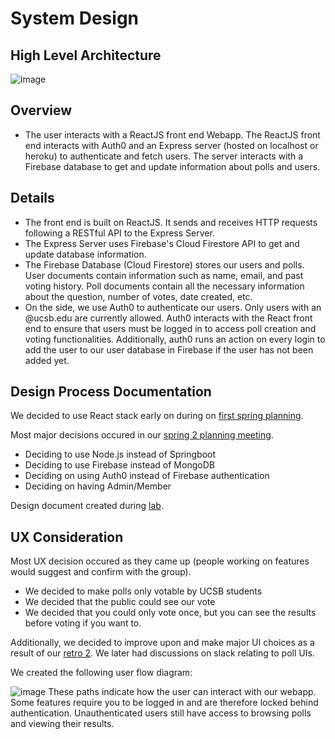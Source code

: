 # System Design 

## High Level Architecture
![image](https://user-images.githubusercontent.com/33990609/118323798-08d29c80-b4b6-11eb-9611-d748b6bf3951.png)

## Overview
  - The user interacts with a ReactJS front end Webapp. The ReactJS front end interacts with Auth0 and an Express server (hosted on localhost or heroku) to authenticate and fetch users. The server interacts with a Firebase database to get and update information about polls and users. 


## Details
  - The front end is built on ReactJS. It sends and receives HTTP requests following a RESTful API to the Express Server. 
  - The Express Server uses Firebase's Cloud Firestore API to get and update database information. 
  - The Firebase Database (Cloud Firestore) stores our users and polls. User documents contain information such as name, email, and past voting history. Poll documents contain all the necessary information about the question, number of votes, date created, etc. 
  - On the side, we use Auth0 to authenticate our users. Only users with an @ucsb.edu are currently allowed. Auth0 interacts with the React front end to ensure that users must be logged in to access poll creation and voting functionalities. Additionally, auth0 runs an action on every login to add the user to our user database in Firebase if the user has not been added yet. 

## Design Process Documentation 
We decided to use React stack early on during on [first spring planning](https://github.com/ucsb-cs148-s21/1pm-t6-ucsb-poll/blob/main/team/sprint01/4-14.md). 

Most major decisions occured in our [spring 2 planning meeting](https://github.com/ucsb-cs148-s21/1pm-t6-ucsb-poll/blob/main/team/sprint02/sprint02.md). 
  - Deciding to use Node.js instead of Springboot
  - Deciding to use Firebase instead of MongoDB
  - Deciding on using Auth0 instead of Firebase authentication
  - Deciding on having Admin/Member

Design document created during [lab](https://github.com/ucsb-cs148-s21/1pm-t6-ucsb-poll/blob/main/team/sprint03/lec13.md). 

## UX Consideration
Most UX decision occured as they came up (people working on features would suggest and confirm with the group). 
- We decided to make polls only votable by UCSB students
- We decided that the public could see our vote
- We decided that you could only vote once, but you can see the results before voting if you want to. 

Additionally, we decided to improve upon and make major UI choices as a result of our [retro 2](https://github.com/ucsb-cs148-s21/1pm-t6-ucsb-poll/blob/main/team/retrospectives/RETRO_02.md). We later had discussions on slack relating to poll UIs. 

We created the following user flow diagram: 

![image](https://user-images.githubusercontent.com/35500507/121302156-d9377880-c92b-11eb-8da9-2370699d21dc.png)
These paths indicate how the user can interact with our webapp. Some features require you to be logged in and are therefore locked behind authentication. Unauthenticated users still have access to browsing polls and viewing their results. 


